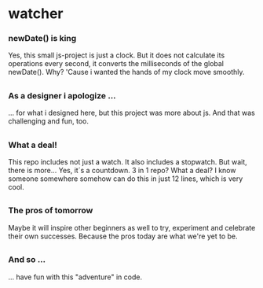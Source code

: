 # watcher

### newDate() is king
Yes, this small js-project is just a clock. But it does not calculate its operations every second, it converts the milliseconds of the global newDate(). Why? 'Cause i wanted the hands of my clock move smoothly. 

##
### As a designer i apologize ...
... for what i designed here, but this project was more about js. And that was challenging and fun, too. 

##
### What a deal!
This repo includes not just a watch. It also includes a stopwatch. But wait, there is more... Yes, it´s a countdown. 3 in 1 repo? What a deal? I know someone somewhere somehow can do this in just 12 lines, which is very cool. 

##
### The pros of tomorrow
Maybe it will inspire other beginners as well to try, experiment and celebrate their own successes. Because the pros today are what we're yet to be. 

##
### And so ...
... have fun with this "adventure" in code.
